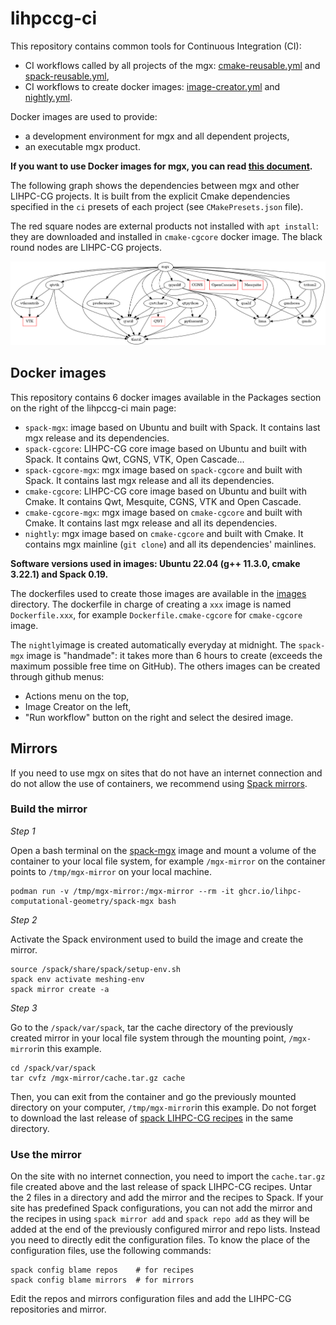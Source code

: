 # lihpccg-ci

This repository contains common tools for Continuous Integration (CI):
- CI workflows called by all projects of the mgx: [cmake-reusable.yml](./.github/workflows/cmake-reusable.yml) and [spack-reusable.yml](./.github/workflows/spack-reusable.yml),
- CI workflows to create docker images: [image-creator.yml](./.github/workflows/image-creator.yml) and [nightly.yml](./.github/workflows/nightly.yml).

Docker images are used to provide:
- a development environment for mgx and all dependent projects,
- an executable mgx product.

**If you want to use Docker images for mgx, you can read [this document](./CONTAINERS.md).**

The following graph shows the dependencies between mgx and other LIHPC-CG projects. It is built from the explicit Cmake dependencies specified in the `ci` presets of each project (see `CMakePresets.json` file).

The red square nodes are external products not installed with `apt install`: they are downloaded and installed in `cmake-cgcore` docker image.
The black round nodes are LIHPC-CG projects.

![Dependencies Graph Image](cg-dependencies.png)

## Docker images

This repository contains 6 docker images available in the Packages section on the right of the lihpccg-ci main page:
- `spack-mgx`: image based on Ubuntu and built with Spack. It contains last mgx release and its dependencies.
- `spack-cgcore`: LIHPC-CG core image based on Ubuntu and built with Spack. It contains Qwt, CGNS, VTK, Open Cascade...
- `spack-cgcore-mgx`: mgx image based on `spack-cgcore` and built with Spack. It contains last mgx release and all its dependencies.
- `cmake-cgcore`: LIHPC-CG core image based on Ubuntu and built with Cmake. It contains Qwt, Mesquite, CGNS, VTK and Open Cascade.
- `cmake-cgcore-mgx`: mgx image based on `cmake-cgcore` and built with Cmake. It contains last mgx release and all its dependencies.
- `nightly`: mgx image based on `cmake-cgcore` and built with Cmake. It contains mgx mainline (`git clone`) and all its dependencies' mainlines.

**Software versions used in images: Ubuntu 22.04 (g++ 11.3.0, cmake 3.22.1) and Spack 0.19.**

The dockerfiles used to create those images are available in the [images](./images) directory. The dockerfile in charge of creating a `xxx` image is named `Dockerfile.xxx`, for example `Dockerfile.cmake-cgcore` for `cmake-cgcore` image.

The `nightly`image is created automatically everyday at midnight. The `spack-mgx` image is "handmade": it takes more than 6 hours to create (exceeds the maximum possible free time on GitHub). The others images can be created through github menus:
- Actions menu on the top,
- Image Creator on the left,
- "Run workflow" button on the right and select the desired image.

## Mirrors

If you need to use mgx on sites that do not have an internet connection and do not allow the use of containers, we recommend using [Spack mirrors](https://spack.readthedocs.io/en/latest/mirrors.html).

### Build the mirror

*Step 1*

Open a bash terminal on the [spack-mgx](https://github.com/LIHPC-Computational-Geometry/lihpccg-ci/pkgs/container/spack-mgx) image and mount a volume of the container to your local file system, for example `/mgx-mirror` on the container points to `/tmp/mgx-mirror` on your local machine.

    podman run -v /tmp/mgx-mirror:/mgx-mirror --rm -it ghcr.io/lihpc-computational-geometry/spack-mgx bash

*Step 2*

Activate the Spack environment used to build the image and create the mirror.

    source /spack/share/spack/setup-env.sh
    spack env activate meshing-env
    spack mirror create -a

*Step 3*

Go to the `/spack/var/spack`, tar the cache directory of the previously created mirror in your local file system through the mounting point, `/mgx-mirror`in this example.

    cd /spack/var/spack
    tar cvfz /mgx-mirror/cache.tar.gz cache

Then, you can exit from the container and go the previously mounted directory on your computer, `/tmp/mgx-mirror`in this example.
Do not forget to download the last release of [spack LIHPC-CG recipes](https://github.com/LIHPC-Computational-Geometry/spack_recipes_meshing/releases) in the same directory.

### Use the mirror

On the site with no internet connection, you need to import the `cache.tar.gz` file created above and the last release of spack LIHPC-CG recipes.
Untar the 2 files in a directory and add the mirror and the recipes to Spack. If your site has predefined Spack configurations, you can not add the mirror and the recipes in using `spack mirror add` and `spack repo add` as they will be added at the end of the previously configured mirror and repo lists. Instead you need to directly edit the configuration files. To know the place of the configuration files, use the following commands:

    spack config blame repos    # for recipes
    spack config blame mirrors  # for mirrors

Edit the repos and mirrors configuration files and add the LIHPC-CG repositories and mirror.




